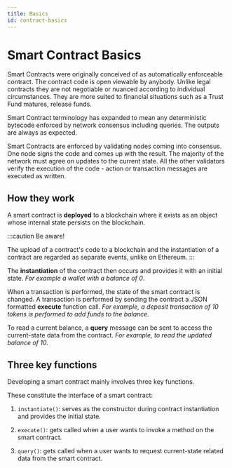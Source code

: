 ```yaml
---
title: Basics
id: contract-basics
---
```


# Smart Contract Basics

Smart Contracts were originally conceived of as automatically enforceable contract. The contract code is open viewable by anybody. Unlike legal contracts they are not negotiable or nuanced according to individual circumstances. They are more suited to financial situations such as a Trust Fund matures, release funds. 

Smart Contract terminology has expanded to mean any deterministic bytecode enforced by network consensus including queries. The outputs are always as expected. 

Smart Contracts are enforced by validating nodes coming into consensus. One node signs the code and comes up with the result. The majority of the network must agree on updates to the current state. All the other validators verify the execution of the code - action or transaction messages are executed as written.

## How they work

A smart contract is **deployed** to a blockchain where it exists as an object whose internal state persists on the blockchain. 

:::caution Be aware!

The upload of a contract's code to a blockchain and the instantiation of a contract are regarded as separate events, unlike on Ethereum.
:::

The **instantiation** of the contract then occurs and provides it with an initial state. 
*For example a wallet with a balance of 0*.

When a transaction is performed, the state of the smart contract is changed. A transaction is performed by sending the contract a JSON formatted **execute** function call. 
*For example, a deposit transaction of 10 tokens is performed to add funds to the balance.*

To read a current balance, a **query** message can be sent to access the current-state data from the contract. 
*For example, to read the updated balance of 10.*

## Three key functions

Developing a smart contract mainly involves three key functions. 

These constitute the interface of a smart contract:

1. `instantiate()`: serves as the constructor during contract instantiation and provides the initial state.

2. `execute()`: gets called when a user wants to invoke a method on the smart contract.

3. `query()`: gets called when a user wants to request current-state related data from the smart contract.



